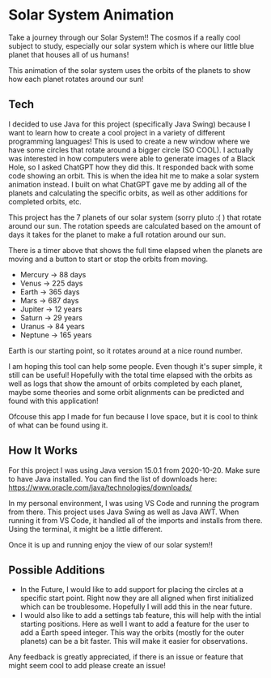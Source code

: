 # Solar System Animation

Take a journey through our Solar System!! The cosmos if a really cool subject to study, especially our solar system which is where our little blue planet that houses all of us humans!

This animation of the solar system uses the orbits of the planets to show how each planet rotates around our sun!

## Tech

I decided to use Java for this project (specifically Java Swing) because I want to learn how to create a cool project in a variety of different programming languages! This is used to create a new window where we have some circles that rotate around a bigger circle (SO COOL). I actually was interested in how computers were able to generate images of a Black Hole, so I asked ChatGPT how they did this. It responded back with some code showing an orbit. This is when the idea hit me to make a solar system animation instead. I built on what ChatGPT gave me by adding all of the planets and calculating the specific orbits, as well as other additions for completed orbits, etc. 

This project has the 7 planets of our solar system (sorry pluto :( ) that rotate around our sun. The rotation speeds are calculated based on the amount of days it takes for the planet to make a full rotation around our sun.

There is a timer above that shows the full time elapsed when the planets are moving and a button to start or stop the orbits from moving.

- Mercury -> 88 days
- Venus -> 225 days
- Earth -> 365 days
- Mars -> 687 days
- Jupiter -> 12 years
- Saturn -> 29 years
- Uranus -> 84 years
- Neptune -> 165 years

Earth is our starting point, so it rotates around at a nice round number.

I am hoping this tool can help some people. Even though it's super simple, it still can be useful! Hopefully with the total time elapsed with the orbits as well as logs that show the amount of orbits completed by each planet, maybe some theories and some orbit alignments can be predicted and found with this application!

Ofcouse this app I made for fun because I love space, but it is cool to think of what can be found using it.

## How It Works
For this project I was using Java version 15.0.1 from 2020-10-20. Make sure to have Java installed. You can find the list of downloads here: https://www.oracle.com/java/technologies/downloads/

In my personal environment, I was using VS Code and running the program from there. This project uses Java Swing as well as Java AWT. When running it from VS Code, it handled all of the imports and installs from there. Using the terminal, it might be a little different. 

Once it is up and running enjoy the view of our solar system!!

## Possible Additions

- In the Future, I would like to add support for placing the circles at a specific start point. Right now they are all aligned when first initialized which can be troublesome. Hopefully I will add this in the near future.
- I would also like to add a settings tab feature, this will help with the intial starting positions. Here as well I want to add a feature for the user to add a Earth speed integer. This way the orbits (mostly for the outer planets) can be a bit faster. This will make it easier for observations.

Any feedback is greatly appreciated, if there is an issue or feature that might seem cool to add please create an issue!
